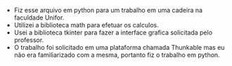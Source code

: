 + Fiz esse arquivo em python para um trabalho em uma cadeira na faculdade Unifor.
+ Utilizei a biblioteca math para efetuar os calculos.
+ Usei a biblioteca tkinter para fazer a interface grafica solicitada pelo professor.
+ O trabalho foi solicitado em uma plataforma chamada Thunkable mas eu não era familiarizado com a mesma, portanto fiz o trabalho em python.